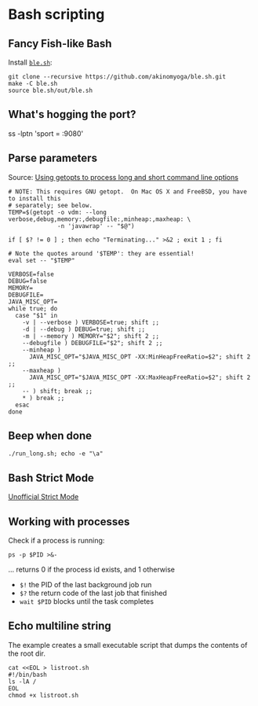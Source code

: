 # Bash scripting

<!-- toc -->

## Fancy Fish-like Bash

Install [`ble.sh`](https://github.com/akinomyoga/ble.sh):
```shell
git clone --recursive https://github.com/akinomyoga/ble.sh.git
make -C ble.sh
source ble.sh/out/ble.sh
```

## What's hogging the port?

ss  -lptn 'sport = :9080'

## Parse parameters

Source: [Using getopts to process long and short command line options](https://stackoverflow.com/a/7948533/511976)

```shell
# NOTE: This requires GNU getopt.  On Mac OS X and FreeBSD, you have to install this
# separately; see below.
TEMP=$(getopt -o vdm: --long verbose,debug,memory:,debugfile:,minheap:,maxheap: \
              -n 'javawrap' -- "$@")

if [ $? != 0 ] ; then echo "Terminating..." >&2 ; exit 1 ; fi

# Note the quotes around '$TEMP': they are essential!
eval set -- "$TEMP"

VERBOSE=false
DEBUG=false
MEMORY=
DEBUGFILE=
JAVA_MISC_OPT=
while true; do
  case "$1" in
    -v | --verbose ) VERBOSE=true; shift ;;
    -d | --debug ) DEBUG=true; shift ;;
    -m | --memory ) MEMORY="$2"; shift 2 ;;
    --debugfile ) DEBUGFILE="$2"; shift 2 ;;
    --minheap )
      JAVA_MISC_OPT="$JAVA_MISC_OPT -XX:MinHeapFreeRatio=$2"; shift 2 ;;
    --maxheap )
      JAVA_MISC_OPT="$JAVA_MISC_OPT -XX:MaxHeapFreeRatio=$2"; shift 2 ;;
    -- ) shift; break ;;
    * ) break ;;
  esac
done
```

## Beep when done

```shell
./run_long.sh; echo -e "\a"
```

## Bash Strict Mode

[Unofficial Strict Mode](http://redsymbol.net/articles/unofficial-bash-strict-mode/)

## Working with processes

Check if a process is running:

```shell
ps -p $PID >&-
```

... returns 0 if the process id exists, and 1 otherwise

* `$!` the PID of the last background job run
* `$?` the return code of the last job that finished
* `wait $PID` blocks until the task completes

## Echo multiline string

The example creates a small executable script that dumps the contents of the root dir.

<!--
```shell
IFS='' read -r -d '' SCRIPT <<"EOF"
#!/bin/bash
ls -lA /
EOF

echo "$SCRIPT" > listroot.sh
chmod +x listroot.sh
```

or ..
-->
```shell
cat <<EOL > listroot.sh
#!/bin/bash
ls -lA /
EOL
chmod +x listroot.sh
```
